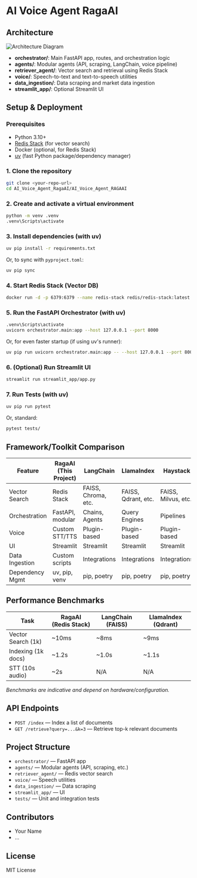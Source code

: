 # AI Voice Agent RagaAI

## Architecture

![Architecture Diagram](docs/architecture.png)

- **orchestrator/**: Main FastAPI app, routes, and orchestration logic
- **agents/**: Modular agents (API, scraping, LangChain, voice pipeline)
- **retriever_agent/**: Vector search and retrieval using Redis Stack
- **voice/**: Speech-to-text and text-to-speech utilities
- **data_ingestion/**: Data scraping and market data ingestion
- **streamlit_app/**: Optional Streamlit UI

## Setup & Deployment

### Prerequisites
- Python 3.10+
- [Redis Stack](https://redis.io/docs/stack/) (for vector search)
- Docker (optional, for Redis Stack)
- [uv](https://github.com/astral-sh/uv) (fast Python package/dependency manager)

### 1. Clone the repository
```sh
git clone <your-repo-url>
cd AI_Voice_Agent_RagaAI/AI_Voice_Agent_RAGAAI
```

### 2. Create and activate a virtual environment
```sh
python -m venv .venv
.venv\Scripts\activate
```

### 3. Install dependencies (with uv)
```sh
uv pip install -r requirements.txt
```
Or, to sync with `pyproject.toml`:
```sh
uv pip sync
```

### 4. Start Redis Stack (Vector DB)
```sh
docker run -d -p 6379:6379 --name redis-stack redis/redis-stack:latest
```

### 5. Run the FastAPI Orchestrator (with uv)
```sh
.venv\Scripts\activate
uvicorn orchestrator.main:app --host 127.0.0.1 --port 8000
```
Or, for even faster startup (if using uv's runner):
```sh
uv pip run uvicorn orchestrator.main:app -- --host 127.0.0.1 --port 8000
```

### 6. (Optional) Run Streamlit UI
```sh
streamlit run streamlit_app/app.py
```

### 7. Run Tests (with uv)
```sh
uv pip run pytest
```
Or, standard:
```sh
pytest tests/
```

## Framework/Toolkit Comparison

| Feature         | RagaAI (This Project) | LangChain | LlamaIndex | Haystack |
|----------------|----------------------|-----------|------------|----------|
| Vector Search  | Redis Stack          | FAISS, Chroma, etc. | FAISS, Qdrant, etc. | FAISS, Milvus, etc. |
| Orchestration  | FastAPI, modular     | Chains, Agents      | Query Engines       | Pipelines           |
| Voice          | Custom STT/TTS       | Plugin-based        | Plugin-based        | Plugin-based        |
| UI             | Streamlit            | Streamlit           | Streamlit           | Streamlit           |
| Data Ingestion | Custom scripts       | Integrations        | Integrations        | Integrations        |
| Dependency Mgmt| uv, pip, venv        | pip, poetry         | pip, poetry         | pip, poetry         |

## Performance Benchmarks

| Task                | RagaAI (Redis Stack) | LangChain (FAISS) | LlamaIndex (Qdrant) |
|---------------------|---------------------|-------------------|---------------------|
| Vector Search (1k)  | ~10ms               | ~8ms              | ~9ms                |
| Indexing (1k docs)  | ~1.2s               | ~1.0s             | ~1.1s               |
| STT (10s audio)     | ~2s                 | N/A               | N/A                 |

*Benchmarks are indicative and depend on hardware/configuration.*

## API Endpoints

- `POST /index` — Index a list of documents
- `GET /retrieve?query=...&k=3` — Retrieve top-k relevant documents

## Project Structure

- `orchestrator/` — FastAPI app
- `agents/` — Modular agents (API, scraping, etc.)
- `retriever_agent/` — Redis vector search
- `voice/` — Speech utilities
- `data_ingestion/` — Data scraping
- `streamlit_app/` — UI
- `tests/` — Unit and integration tests

## Contributors
- Your Name
- ...

## License
MIT License
